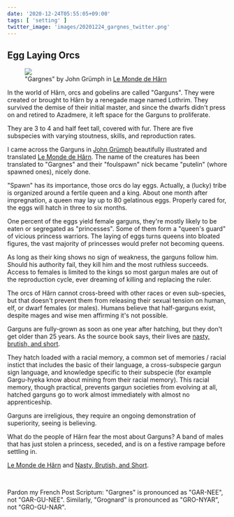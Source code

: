 ```yaml
---
date: '2020-12-24T05:55:05+09:00'
tags: [ 'setting' ]
twitter_image: 'images/20201224_gargnes_twitter.png'
---
```


## Egg Laying Orcs

<figure class="banner">
<a href="images/20201224_gargnes.png"><img src="images/20201224_gargnes.png" loading="lazy" /></a>
<figcaption>"Gargnes" by John Grümph in <a href="https://www.lulu.com/search?adult_audience_rating=00&page=1&pageSize=10&q=le%20monde%20de%20harn%20john%20grumph">Le Monde de Hârn</a></figcaption>
</figure>

In the world of Hârn, orcs and gobelins are called "Garguns". They were created or brought to Hârn by a renegade mage named Lothrim. They survived the demise of their initial master, and since the dwarfs didn't press on and retired to Azadmere, it left space for the Garguns to proliferate.

They are 3 to 4 and half feet tall, covered with fur. There are five subspecies with varying stoutness, skills, and reproduction rates.

I came across the Garguns in [John Grümph](http://legrumph.org/Terrier/) beautifully illustrated and translated [Le Monde de Hârn](https://www.lulu.com/search?adult_audience_rating=00&page=1&pageSize=10&q=le%20monde%20de%20harn%20john%20grumph). The name of the creatures has been translated to "Gargnes" and their "foulspawn" nick became "putelin" (whore spawned ones), nicely done.

"Spawn" has its importance, those orcs do lay eggs. Actually, a (lucky) tribe is organized around a fertile queen and a king. About one month after impregnation, a queen may lay up to 80 gelatinous eggs. Properly cared for, the eggs will hatch in three to six months.

One percent of the eggs yield female garguns, they're mostly likely to be eaten or segregated as "princesses". Some of them form a "queen's guard" of vicious princess warriors. The laying of eggs turns queens into bloated figures, the vast majority of princesses would prefer not becoming queens.

As long as their king shows no sign of weakness, the garguns follow him. Should his authority fail, they kill him and the most ruthless succeeds. Access to females is limited to the kings so most gargun males are out of the reproduction cycle, ever dreaming of killing and replacing the ruler.

The orcs of Hârn cannot cross-breed with other races or even sub-species, but that doesn't prevent them from releasing their sexual tension on human, elf, or dwarf females (or males). Humans believe that half-garguns exist, despite mages and wise men affirming it's not possible.

Garguns are fully-grown as soon as one year after hatching, but they don't get older than 25 years. As the source book says, their lives are [nasty, brutish, and short](https://amzn.to/2KnqSeJ).

They hatch loaded with a racial memory, a common set of memories / racial instict that includes the basic of their language, a cross-subspecie gargun sign language, and knowledge specific to their subspecie (for example Gargu-hyeka know about mining from their racial memory). This racial memory, though practical, prevents gargun societies from evolving at all, hatched garguns go to work almost immediately with almost no apprenticeship.

Garguns are irreligious, they require an ongoing demonstration of superiority, seeing is believing.

What do the people of Hârn fear the most about Garguns? A band of males that has just stolen a princess, seceded, and is on a festive rampage before settling in.

[Le Monde de Hârn](https://www.lulu.com/search?adult_audience_rating=00&page=1&pageSize=10&q=le%20monde%20de%20harn%20john%20grumph) and [Nasty, Brutish, and Short](https://amzn.to/2KnqSeJ).

<br/>

Pardon my French Post Scriptum: "Gargnes" is pronounced as "GAR-NEE", not "GAR-GU-NEE". Similarly, "Grognard" is pronounced as "GRO-NYAR", not "GRO-GU-NAR".

